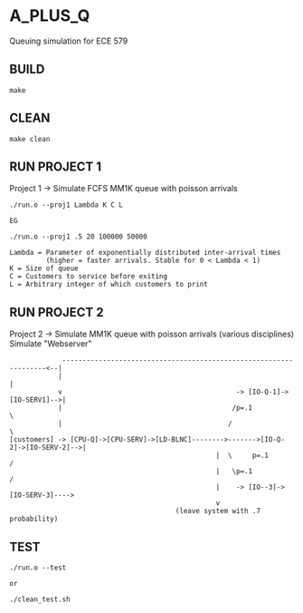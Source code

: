 # A_PLUS_Q
Queuing simulation for ECE 579 

## BUILD
```
make
```

## CLEAN
```
make clean
```

## RUN PROJECT 1
Project 1 -> Simulate FCFS MM1K queue with poisson arrivals
```
./run.o --proj1 Lambda K C L

EG

./run.o --proj1 .5 20 100000 50000

Lambda = Parameter of exponentially distributed inter-arrival times 
         (higher = faster arrivals. Stable for 0 < Lambda < 1)
K = Size of queue
C = Customers to service before exiting
L = Arbitrary integer of which customers to print
```

## RUN PROJECT 2
Project 2 -> Simulate MM1K queue with poisson arrivals (various disciplines)
Simulate "Webserver"

```
             ------------------------------------------------------------------<--|
            |                                                                     |
            v                                           -> [IO-Q-1]->[IO-SERV1]-->|
            |                                          /p=.1                       \
            |                                         /                              \
[customers] -> [CPU-Q]->[CPU-SERV]->[LD-BLNC]-------->------->[IO-Q-2]->[IO-SERV-2]-->|
                                                   |  \     p=.1                     / 
                                                   |   \p=.1                        /
                                                   |    -> [IO--3]->[IO-SERV-3]---->
                                                   v
                                         (leave system with .7 probability)
```


## TEST
```
./run.o --test

or

./clean_test.sh
```

